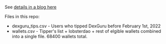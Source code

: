 See [details in a blog here](https://blog.dex.guru/bootstrap)

Files in this repo: 
- dexguru_tips.csv - Users who tipped DexGuru before February 1st, 2022 
- wallets.csv - Tipper's list + lobsterdao + rest of elgible wallets combined into a single file. 68400 wallets total. 


